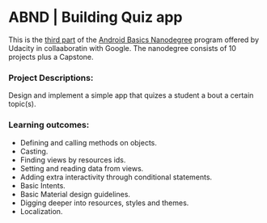 # ABND | Building Quiz app

This is the [third part](https://www.udacity.com/courses/android-basics-user-input--ud836) of the [Android Basics Nanodegree](https://www.udacity.com/course/android-basics-nanodegree-by-google--nd803) program offered by Udacity in collaaboratin with Google. The nanodegree consists of 10 projects plus a Capstone.

### Project Descriptions:
Design and implement a simple app that quizes a student a bout a certain topic(s).

### Learning outcomes:
- Defining and calling methods on objects.
- Casting.
- Finding views by resources ids.
- Setting and reading data from views.
- Adding extra interactivity through conditional statements.
- Basic Intents.
- Basic Material design guidelines.
- Digging deeper into resources, styles and themes.
- Localization.
